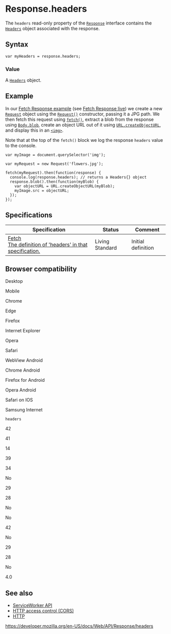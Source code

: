 # Response.headers

The `headers` read-only property of the [`Response`](../response) interface contains the [`Headers`](../headers) object associated with the response.

## Syntax

    var myHeaders = response.headers;

### Value

A [`Headers`](../headers) object.

## Example

In our [Fetch Response example](https://github.com/mdn/fetch-examples/tree/master/fetch-response) (see [Fetch Response live](https://mdn.github.io/fetch-examples/fetch-response/)) we create a new [`Request`](../request) object using the [`Request()`](../request/request) constructor, passing it a JPG path. We then fetch this request using [`fetch()`](../windoworworkerglobalscope/fetch), extract a blob from the response using [`Body.blob`](../body/blob), create an object URL out of it using [`URL.createObjectURL`](../url/createobjecturl), and display this in an [`<img>`](https://developer.mozilla.org/en-US/docs/Web/HTML/Element/img).

Note that at the top of the `fetch()` block we log the response `headers` value to the console.

    var myImage = document.querySelector('img');

    var myRequest = new Request('flowers.jpg');

    fetch(myRequest).then(function(response) {
      console.log(response.headers); // returns a Headers{} object
      response.blob().then(function(myBlob) {
        var objectURL = URL.createObjectURL(myBlob);
        myImage.src = objectURL;
      });
    });

## Specifications

<table><thead><tr class="header"><th>Specification</th><th>Status</th><th>Comment</th></tr></thead><tbody><tr class="odd"><td><a href="https://fetch.spec.whatwg.org/#dom-response-headers">Fetch<br />
<span class="small">The definition of 'headers' in that specification.</span></a></td><td><span class="spec-living">Living Standard</span></td><td>Initial definition</td></tr></tbody></table>

## Browser compatibility

Desktop

Mobile

Chrome

Edge

Firefox

Internet Explorer

Opera

Safari

WebView Android

Chrome Android

Firefox for Android

Opera Android

Safari on IOS

Samsung Internet

`headers`

42

41

14

39

34

No

29

28

No

No

42

No

29

28

No

4.0

## See also

- [ServiceWorker API](../service_worker_api)
- [HTTP access control (CORS)](https://developer.mozilla.org/en-US/docs/Web/HTTP/CORS)
- [HTTP](https://developer.mozilla.org/en-US/docs/Web/HTTP)

<a href="https://developer.mozilla.org/en-US/docs/Web/API/Response/headers" class="_attribution-link">https://developer.mozilla.org/en-US/docs/Web/API/Response/headers</a>
